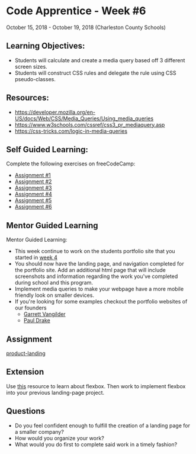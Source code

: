 # Code Apprentice - Week #6
October 15, 2018 - October 19, 2018 (Charleston County Schools)

## Learning Objectives:
* Students will calculate and create a media query based off 3 different screen sizes.
* Students will construct CSS rules and delegate the rule using CSS pseudo-classes. 

## Resources:
* https://developer.mozilla.org/en-US/docs/Web/CSS/Media_Queries/Using_media_queries
* https://www.w3schools.com/cssref/css3_pr_mediaquery.asp
* https://css-tricks.com/logic-in-media-queries

## Self Guided Learning:
Complete the following exercises on freeCodeCamp:
* [Assignment #1](https://learn.freecodecamp.org/responsive-web-design/basic-css/add-a-negative-margin-to-an-element)
* [Assignment #2](https://learn.freecodecamp.org/responsive-web-design/basic-css/add-different-padding-to-each-side-of-an-element) 
* [Assignment #3](https://learn.freecodecamp.org/responsive-web-design/basic-css/add-different-margins-to-each-side-of-an-element) 
* [Assignment #4](https://learn.freecodecamp.org/responsive-web-design/basic-css/use-clockwise-notation-to-specify-the-padding-of-an-element)
* [Assignment #5](https://learn.freecodecamp.org/responsive-web-design/basic-css/use-attribute-selectors-to-style-elements)
* [Assignment #6](https://learn.freecodecamp.org/responsive-web-design/basic-css/use-a-media-query-to-change-a-variable)

## Mentor Guided Learning
Mentor Guided Learning:
- This week continue to work on the students portfolio site that you started in [week 4](/lessons/week-4.md)
- You should now have the landing page, and navigation completed for the portfolio site. Add an additional html page that will include screenshots and information regarding the work you've completed during school and this program. 
- Implement media queries to make your webpage have a more mobile friendly look on smaller devices.
- If you're looking for some examples checkout the portfolio websites of our founders
  - [Garrett Vangilder](https://www.garrett-vangilder.com/)
  - [Paul Drake](http://drakedesign.co/)

## Assignment
[product-landing](/assignments/week-6.md)

## Extension
Use [this](https://medium.freecodecamp.org/understanding-flexbox-everything-you-need-to-know-b4013d4dc9af) resource to learn about flexbox. Then work to implement flexbox into your previous landing-page project.

## Questions
* Do you feel confident enough to fulfill the creation of a landing page for a smaller company? 
* How would you organize your work?
* What would you do first to complete said work in a timely fashion?
